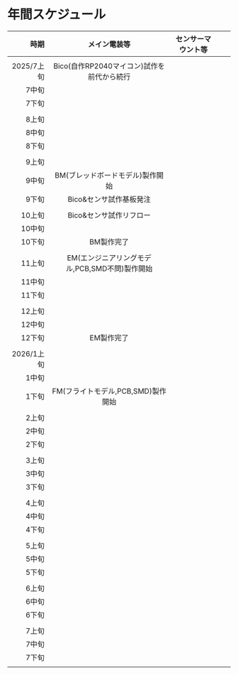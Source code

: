 # 年間スケジュール
|時期|メイン電装等|センサーマウント等|||
|--:|:--:|:--:|:--:|:--:|
||||||
|2025/7上旬|Bico(自作RP2040マイコン)試作を前代から続行||||
|7中旬|||||
|7下旬|||||
||||||
|8上旬|||||
|8中旬|||||
|8下旬|||||
||||||
|9上旬|||||
|9中旬|BM(ブレッドボードモデル)製作開始||||
|9下旬|Bico&センサ試作基板発注||||
||||||
|10上旬|Bico&センサ試作リフロー||||
|10中旬|||||
|10下旬|BM製作完了||||
||||||
|11上旬|EM(エンジニアリングモデル,PCB,SMD不問)製作開始||||
|11中旬|||||
|11下旬|||||
||||||
|12上旬|||||
|12中旬|||||
|12下旬|EM製作完了||||
||||||
|2026/1上旬|||||
|1中旬|||||
|1下旬|FM(フライトモデル,PCB,SMD)製作開始||||
||||||
|2上旬|||||
|2中旬|||||
|2下旬|||||
||||||
|3上旬|||||
|3中旬|||||
|3下旬|||||
||||||
|4上旬|||||
|4中旬|||||
|4下旬|||||
||||||
|5上旬|||||
|5中旬|||||
|5下旬|||||
||||||
|6上旬|||||
|6中旬|||||
|6下旬|||||
||||||
|7上旬|||||
|7中旬|||||
|7下旬|||||
||||||

